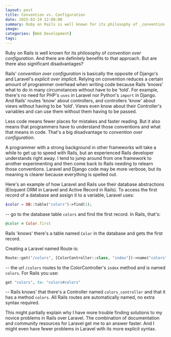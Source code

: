 ```yaml
---
layout: post
title: Convention vs. Configuration
date: 2025-02-19 12:09:00
summary: Ruby on Rails is well known for its philosophy of _convention over configuration_. And there are definitely benefits to that approach. But are there also significant disadvantages?
image:
categories: [Web Development]
tags:
---
```


Ruby on Rails is well known for its philosophy of _convention over configuration_. And there are definitely benefits to that approach. But are there also significant disadvantages?

<!--more-->

Rails' _convention over configuration_ is basically the opposite of Django's and Laravel's _explicit over implicit_. Relying on convention reduces a certain amount of programmer overhead when writing code because Rails 'knows' what to do in many circumstances without have to be 'told'. For example, there's no need for PHP's `uses` in Laravel nor Python's `import` in Django. And Rails' routes 'know' about controllers, and controllers 'know' about views without having to be 'told'. Views even know about their Controller's variables and can use them without them having to be passed.

Less code means fewer places for mistakes and faster reading. But it also means that programmers have to understand those conventions and what that means in code. That's a big disadvantage to _convention over configuration_.

A programmer with a strong background in other frameworks will take a while to get up to speed with Rails, but an experienced Rails developer understands right away. I tend to jump around from one framework to another experimenting and then come back to Rails needing to relearn those conventions. Laravel and Django code may be more verbose, but its meaning is clearer because everything is spelled out.

Here's an example of how Laravel and Rails use their database abstractions (Eloquent ORM in Laravel and Active Record in Rails). To access the first record of a database and assign it to a variable, Laravel uses:

```php
$color = DB::table("colors")->find(1);
```

-- go to the database table `colors` and find the first record. In Rails, that's:

```ruby
@color = Color.first
```

Rails 'knows' there's a table named `Color` in the database and gets the first record.

Creating a Laravel named Route is:

```php
Route::get("/colors", [ColorController::class, "index"])->name("colors");
```

-- the url `/colors` routes to the ColorController's `index` method and is named `colors`. For Rails you use:

```ruby
get "colors", to: "colors#colors"
```

-- Rails knows' that there's a Controller named `colors_controller` and that it has a method `colors`. All Rails routes are automatically named, no extra syntax required.

This might partially explain why I have more trouble finding solutions to my novice problems in Rails over Laravel. The combination of documentation and community resources for Laravel get me to an answer faster. And I might even have fewer problems in Laravel with its more explicit syntax.
